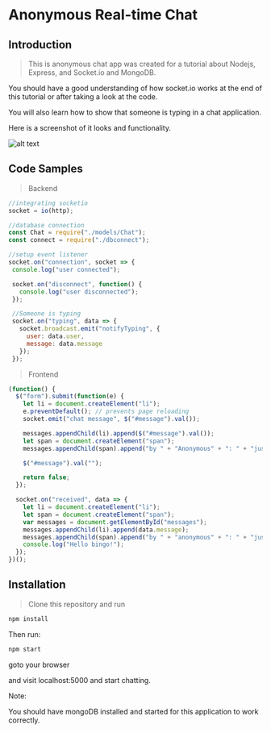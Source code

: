 # Anonymous Real-time Chat

## Introduction

> This is anonymous chat app was created for a tutorial about Nodejs, Express, and Socket.io and MongoDB.

You should have a good understanding of how socket.io works at the end of this tutorial or after taking a look at the code.

You will also learn how to show that someone is typing in a chat application.

Here is a screenshot of it looks and functionality.

![alt text](https://gitlab.com/fahmialfareza/glints-x-binar-batch-9-backend/-/raw/chatApplication/screenshots/chatscreenshot.gif "Chat Screen Shot")

## Code Samples

> Backend

```javascript
//integrating socketio
socket = io(http);

//database connection
const Chat = require("./models/Chat");
const connect = require("./dbconnect");

//setup event listener
socket.on("connection", socket => {
 console.log("user connected");

 socket.on("disconnect", function() {
   console.log("user disconnected");
 });

 //Someone is typing
 socket.on("typing", data => {
   socket.broadcast.emit("notifyTyping", {
     user: data.user,
     message: data.message
   });
 });

```

> Frontend

```javascript
(function() {
  $("form").submit(function(e) {
    let li = document.createElement("li");
    e.preventDefault(); // prevents page reloading
    socket.emit("chat message", $("#message").val());

    messages.appendChild(li).append($("#message").val());
    let span = document.createElement("span");
    messages.appendChild(span).append("by " + "Anonymous" + ": " + "just now");

    $("#message").val("");

    return false;
  });

  socket.on("received", data => {
    let li = document.createElement("li");
    let span = document.createElement("span");
    var messages = document.getElementById("messages");
    messages.appendChild(li).append(data.message);
    messages.appendChild(span).append("by " + "anonymous" + ": " + "just now");
    console.log("Hello bingo!");
  });
})();
```

## Installation

> Clone this repository and run

```bash
npm install

```

Then run:

```bash
npm start
```

goto your browser

and visit localhost:5000 and start chatting.

Note:

You should have mongoDB installed and started for this application to work correctly.
